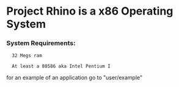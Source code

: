 # Project Rhino is a x86 Operating System
### System Requirements:

      32 Megs ram

      At least a 80586 aka Intel Pentium I

for an example of an application go to "user/example"
